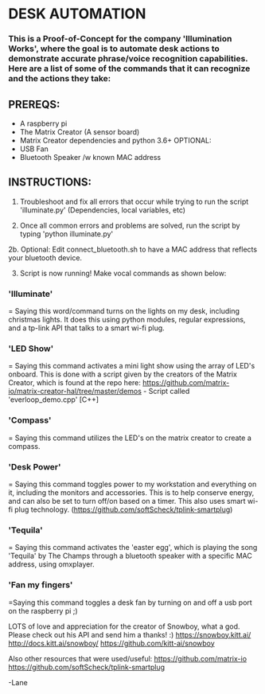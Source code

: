 # DESK AUTOMATION
### This is a Proof-of-Concept for the company 'Illumination Works', where the goal is to automate desk actions to demonstrate accurate phrase/voice recognition capabilities. Here are a list of some of the commands that it can recognize and the actions they take:

## PREREQS:
- A raspberry pi
- The Matrix Creator (A sensor board)
- Matrix Creator dependencies and python 3.6+
OPTIONAL:
- USB Fan
- Bluetooth Speaker /w known MAC address

## INSTRUCTIONS: 

1. Troubleshoot and fix all errors that occur while trying to run the script 'illuminate.py' (Dependencies, local variables, etc)

2. Once all common errors and problems are solved, run the script by typing 'python illuminate.py'

2b. Optional: Edit connect_bluetooth.sh to have a MAC address that reflects your bluetooth device.

3. Script is now running! Make vocal commands as shown below:







### 'Illuminate' 
= Saying this word/command turns on the lights on my desk, including christmas lights. It does this using python modules, regular expressions, and a tp-link API that talks to a smart wi-fi plug.



### 'LED Show'
= Saying this command activates a mini light show using the array of LED's onboard. This is done with a script given by the creators of the Matrix Creator, which is found at the repo here: https://github.com/matrix-io/matrix-creator-hal/tree/master/demos - Script called 'everloop_demo.cpp' [C++]



### 'Compass'
= Saying this command utilizes the LED's on the matrix creator to create a compass.



### 'Desk Power'
= Saying this command toggles power to my workstation and everything on it, including the monitors and accessories. This is to help conserve energy, and can also be set to turn off/on based on a timer. This also uses smart wi-fi plug technology. (https://github.com/softScheck/tplink-smartplug)



### 'Tequila'
= Saying this command activates the 'easter egg', which is playing the song 'Tequila' by The Champs through a bluetooth speaker with a specific MAC address, using omxplayer.



### 'Fan my fingers'
=Saying this command toggles a desk fan by turning on and off a usb port on the raspberry pi ;)






LOTS of love and appreciation for the creator of Snowboy, what a god. Please check out his API and send him a thanks! :)
https://snowboy.kitt.ai/
http://docs.kitt.ai/snowboy/
https://github.com/kitt-ai/snowboy

Also other resources that were used/useful:
https://github.com/matrix-io
https://github.com/softScheck/tplink-smartplug

-Lane
